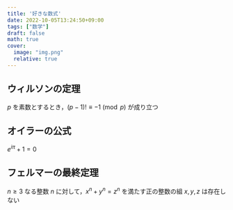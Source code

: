 ```yaml
---
title: '好きな数式'
date: 2022-10-05T13:24:50+09:00
tags: ["数学"]
draft: false
math: true
cover:
  image: "img.png"
  relative: true
---
```

## ウィルソンの定理
$p$ を素数とするとき，$(p−1)!≡−1 \pmod p$ が成り立つ

## オイラーの公式
$e^{iπ}+1=0$

## フェルマーの最終定理
$n≥3$ なる整数 $n$ に対して，$x^n+y^n=z^n$ を満たす正の整数の組 $x,y,z$ は存在しない